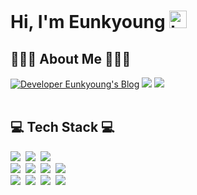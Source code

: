 <!-- <h1 align="center"> Eunkyoung Oh </h1> -->
  
<!-- <div align="center">
<p>
<img src="https://capsule-render.vercel.app/api?type=rounded&color=gradient&text=Welcome to Eunkyoung's Github&fontAlignY=50&fontSize=40&height=130" />
</p>
</div> -->
<h1> Hi, I'm Eunkyoung <img src="https://user-images.githubusercontent.com/1303154/88677602-1635ba80-d120-11ea-84d8-d263ba5fc3c0.gif" width="28px" alt="hi"></h1>
<!-- <div align="center"> -->
<div>
<h2> 👩🏻‍💻 About Me 👩🏻‍💻 </h2>
<a href="https://developer-ek.tistory.com/"><img src="https://img.shields.io/badge/Blog-181717?style=flat-square&logo=Storyblok&logoColor=white" alt="Developer Eunkyoung's Blog"/></a>
<a href="https://www.linkedin.com/in/oeunkyoung/" target="_blank"><img src="https://img.shields.io/badge/LinkedIn-0A66C2?style=flat-square&logo=Linkedin&logoColor=white"/></a>
<a href="https://hhpluscertificateofcompletion.oopy.io/">
    <img src="https://static.spartacodingclub.kr/hanghae99/plus/completion/badge_black.svg"/>
</a><br>
<!-- <img src="https://img.shields.io/badge/-ou1112@naver.com-1ec800?style=flat&labelColor=1ec800&logo=gmail&logoColor=white"/> -->
<br>
<h2> 💻 Tech Stack 💻 </h2>
  <img src="https://img.shields.io/badge/kotlin-%237F52FF.svg?style=flat-square&logo=kotlin&logoColor=white"/></a>&nbsp 
  <img src="https://img.shields.io/badge/Java-007396?style=flat-square&logo=Java&logoColor=white"/></a>&nbsp 
<!--   <img src="https://img.shields.io/badge/C++-00599C?style=flat-square&logo=C%2B%2B&logoColor=white"/></a>&nbsp  -->
<!--   <img src="https://img.shields.io/badge/C-A8B9CC?style=flat-square&logo=C&logoColor=white"/></a>&nbsp  -->
  <img src="https://img.shields.io/badge/SpringBoot-6DB33F?style=flat-square&logo=Spring&logoColor=white"/></a>&nbsp 
  <br>
  <img src="https://img.shields.io/badge/mysql-4479A1.svg?style=flat-squar&logo=mysql&logoColor=white"/></a>&nbsp 
  <img src="https://img.shields.io/badge/Oracle-F80000?style=flat-square&logo=oracle&logoColor=white"/></a>&nbsp 
<!-- <h3>🖥  Tools 🖥 </h3> -->
  <img src="https://img.shields.io/badge/redis-%23DD0031.svg?style=flat-square&logo=redis&logoColor=white"/>&nbsp
  <img src="https://img.shields.io/badge/Apache%20Kafka-000?style=flat-square&logo=apachekafka&logoColor=white"/>&nbsp
  <br>
  <img src="https://img.shields.io/badge/github-%23121011.svg?style=flat-square&logo=github&logoColor=white"/>&nbsp
  <img src="https://img.shields.io/badge/jira-%230047B3.svg?style=flat-square&logo=jira&logoColor=white"/>&nbsp
  <img src="https://img.shields.io/badge/confluence-%230047B3.svg?style=flat-square&logo=confluence&logoColor=white"/>&nbsp
  <img src="https://img.shields.io/badge/bitbucket-%230047B3.svg?style=flat-square&logo=bitbucket&logoColor=white"/>&nbsp
</div>
<br><br>
<!-- <div align="center"> -->
<!-- <img src="./profile-summary-card-output/nord_dark/0-profile-details.svg"/>   -->
<!-- <img src="./profile-summary-card-output/github_dark/1-repos-per-language.svg"/> -->
<!-- <img src="./profile-summary-card-output/github_dark//2-most-commit-language.svg"/> -->

<!-- <a href="https://github.com/o3ozzvb/github-readme-stats"><img align="center" src="https://github-readme-stats.vercel.app/api?username=o3ozzvb&show_icons=true&include_all_commits=true&theme=nightowl" alt="eunkyoung's github stats"/></a> -->
<!-- <img src="https://github-readme-streak-stats.herokuapp.com/?user=o3ozzvb&theme=dark&hide_border=true">&nbsp&nbsp&nbsp -->
<!-- <img src="https://github-readme-stats.vercel.app/api?username=o3ozzvb&include_all_commits=true&show_icons=true&hide_border=true&hide_title=true&count_private=true&theme=dark"><br> -->
<!-- <img src="https://github-readme-stats.vercel.app/api/top-langs/?username=o3ozzvb&layout=compact&theme=dark&hide_border=true&count_private=true"/> -->
<!-- </div> -->


